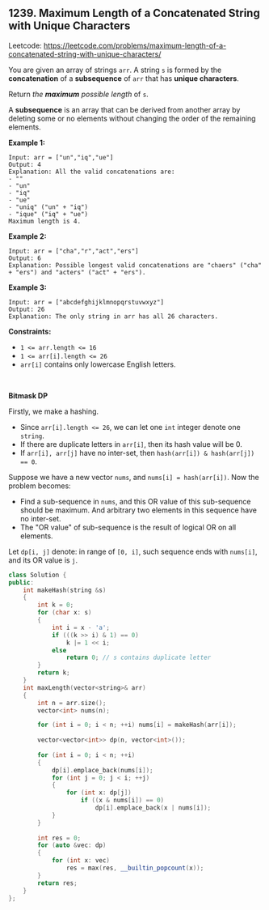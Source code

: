 ## 1239. Maximum Length of a Concatenated String with Unique Characters

Leetcode: https://leetcode.com/problems/maximum-length-of-a-concatenated-string-with-unique-characters/

You are given an array of strings `arr`. A string `s` is formed by the **concatenation** of a **subsequence** of `arr` that has **unique characters**.

Return *the **maximum** possible length* of `s`.

A **subsequence** is an array that can be derived from another array by deleting some or no elements without changing the order of the remaining elements.

**Example 1:**

```
Input: arr = ["un","iq","ue"]
Output: 4
Explanation: All the valid concatenations are:
- ""
- "un"
- "iq"
- "ue"
- "uniq" ("un" + "iq")
- "ique" ("iq" + "ue")
Maximum length is 4.
```

**Example 2:**

```
Input: arr = ["cha","r","act","ers"]
Output: 6
Explanation: Possible longest valid concatenations are "chaers" ("cha" + "ers") and "acters" ("act" + "ers").
```

**Example 3:**

```
Input: arr = ["abcdefghijklmnopqrstuvwxyz"]
Output: 26
Explanation: The only string in arr has all 26 characters.
```

 

**Constraints:**

- `1 <= arr.length <= 16`
- `1 <= arr[i].length <= 26`
- `arr[i]` contains only lowercase English letters.

<br/>

**Bitmask DP**

Firstly, we make a hashing.
+ Since `arr[i].length <= 26`, we can let one `int` integer denote one `string`.
+ If there are duplicate letters in `arr[i]`, then its hash value will be 0.
+ If `arr[i], arr[j]` have no inter-set, then `hash(arr[i]) & hash(arr[j]) == 0`.

Suppose we have a new vector `nums`, and `nums[i] = hash(arr[i])`. Now the problem becomes:
+ Find a sub-sequence in `nums`, and this OR value of this sub-sequence should be maximum. And  arbitrary two elements in this sequence have no inter-set.
+ The "OR value" of sub-sequence is the result of logical OR on all elements.

Let `dp[i, j]` denote: in range of `[0, i]`, such sequence ends with `nums[i]`, and its OR value is `j`.

```cpp
class Solution {
public:
    int makeHash(string &s)
    {
        int k = 0;
        for (char x: s)
        {
            int i = x - 'a';
            if (((k >> i) & 1) == 0)
                k |= 1 << i;
            else
                return 0; // s contains duplicate letter
        }
        return k;
    }
    int maxLength(vector<string>& arr)
    {
        int n = arr.size();
        vector<int> nums(n);

        for (int i = 0; i < n; ++i) nums[i] = makeHash(arr[i]);
        
        vector<vector<int>> dp(n, vector<int>());
        
        for (int i = 0; i < n; ++i)
        {
            dp[i].emplace_back(nums[i]);
            for (int j = 0; j < i; ++j)
            {
                for (int x: dp[j])
                    if ((x & nums[i]) == 0)
                        dp[i].emplace_back(x | nums[i]);
            }
        }
        
        int res = 0;
        for (auto &vec: dp)
        {
            for (int x: vec)
                res = max(res, __builtin_popcount(x));
        }
        return res;
    }
};
```